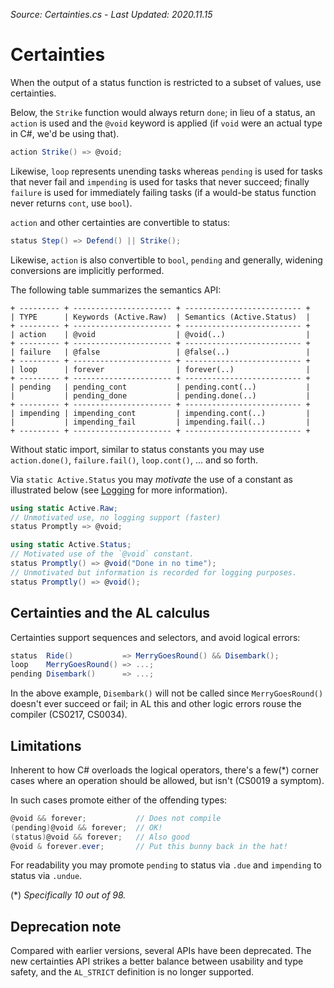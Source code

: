 *Source: Certainties.cs - Last Updated: 2020.11.15*

# Certainties

When the output of a status function is restricted to a subset of values, use certainties.

Below, the `Strike` function would always return `done`; in lieu of a status, an `action` is used and the `@void` keyword is applied (if `void` were an actual type in C#, we'd be using that).

```cs
action Strike() => @void;
```

Likewise, `loop` represents unending tasks whereas `pending` is used for tasks that never fail and `impending` is used for tasks that never succeed; finally `failure` is used for immediately failing tasks (if a would-be status function never returns `cont`, use `bool`).

`action` and other certainties are convertible to status:

```cs
status Step() => Defend() || Strike();
```

Likewise, `action` is also convertible to `bool`, `pending` and generally, widening conversions are implicitly performed.

The following table summarizes the semantics API:

```
+ --------- + ---------------------- + -------------------------- +
| TYPE      | Keywords (Active.Raw)  | Semantics (Active.Status)  |
+ --------- + ---------------------- + -------------------------- +
| action    | @void                  | @void(..)                  |
+ --------- + ---------------------- + -------------------------- +
| failure   | @false                 | @false(..)                 |
+ --------- + ---------------------- + -------------------------- +
| loop      | forever                | forever(..)                |
+ --------- + ---------------------- + -------------------------- +
| pending   | pending_cont           | pending.cont(..)           |
|           | pending_done           | pending.done(..)           |
+ --------- + ---------------------- + -------------------------- +
| impending | impending_cont         | impending.cont(..)         |
|           | impending_fail         | impending.fail(..)         |
+ --------- + ---------------------- + -------------------------- +
```

Without static import, similar to status constants you may use `action.done()`, `failure.fail()`, `loop.cont()`, ... and so forth.

Via `static Active.Status` you may *motivate* the use of a constant as illustrated below (see [Logging](Logging.md) for more information).

```cs
using static Active.Raw;
// Unmotivated use, no logging support (faster)
status Promptly => @void;

using static Active.Status;
// Motivated use of the `@void` constant.
status Promptly() => @void("Done in no time");
// Unmotivated but information is recorded for logging purposes.
status Promptly() => @void();
```

## Certainties and the AL calculus

Certainties support sequences and selectors, and avoid logical errors:

```cs
status  Ride()           => MerryGoesRound() && Disembark();
loop    MerryGoesRound() => ...;
pending Disembark()      => ...;
```

In the above example, `Disembark()` will not be called since `MerryGoesRound()` doesn't ever succeed or fail; in AL this and other logic errors rouse the compiler (CS0217, CS0034).

## Limitations

Inherent to how C# overloads the logical operators, there's a few(\*) corner cases where an operation should be allowed, but isn't (CS0019 a symptom).

In such cases promote either of the offending types:

```cs
@void && forever;           // Does not compile
(pending)@void && forever;  // OK!
(status)@void && forever;   // Also good
@void & forever.ever;       // Put this bunny back in the hat!
```

For readability you may promote `pending` to status via `.due` and `impending` to status via `.undue`.

(\*) *Specifically 10 out of 98.*

## Deprecation note

Compared with earlier versions, several APIs have been deprecated. The new certainties API strikes a better balance between usability and type safety, and the `AL_STRICT` definition is no longer supported.
